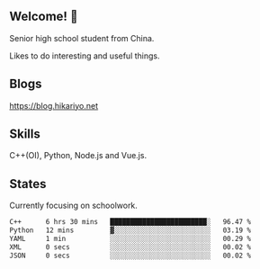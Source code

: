 ## Welcome! 👋

Senior high school student from China.

Likes to do interesting and useful things.

## Blogs

https://blog.hikariyo.net

## Skills

C++(OI), Python, Node.js and Vue.js.

## States

Currently focusing on schoolwork.

<!--START_SECTION:waka-->

```txt
C++      6 hrs 30 mins   ████████████████████████░   96.47 %
Python   12 mins         ▓░░░░░░░░░░░░░░░░░░░░░░░░   03.19 %
YAML     1 min           ░░░░░░░░░░░░░░░░░░░░░░░░░   00.29 %
XML      0 secs          ░░░░░░░░░░░░░░░░░░░░░░░░░   00.02 %
JSON     0 secs          ░░░░░░░░░░░░░░░░░░░░░░░░░   00.02 %
```

<!--END_SECTION:waka-->

